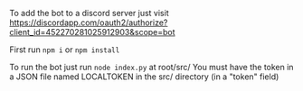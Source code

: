 To add the bot to a discord server just visit
https://discordapp.com/oauth2/authorize?client_id=452270281025912903&scope=bot

First run `npm i` or `npm install`

To run the bot just run `node index.py` at root/src/
You must have the token in a JSON file named LOCALTOKEN in the src/ directory (in a "token" field)
